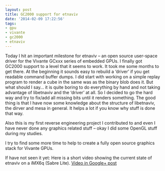 ```yaml
---
layout: post
title: GC2000 support for etnaviv
date: '2014-02-09 17:22:56'
tags:
- gpu
- vivante
- gc2000
- etnaviv
---
```



Today I hit an important milestone for etnaviv – an open source user-space driver for the Vivante GCxxx series of embedded GPUs.
 I finally got GC2000 support to a level that it seems to work. It took me some months to get there.
 At the beginning it sounds easy to rebuild a ‘driver’ if you get readable command buffer dumps. I did start with working on a simple replay program to render a cube in the same was as the binary blob does it.
 But what should I say… it is quite boring to do everything by hand and not taking advantage of libetnaviv
 and the ‘driver’ at all. So I decided to go the hard way and try to fix/add all missing bits until it renders something.
 The good thing is that I have now some knowledge about the structure of libetnaviv, the
 dirver and mesa in general. It helps a lot if you know why stuff is done that way.

Also this is my first reverse engineering project I contributed to and even I have never done any graphics related stuff – okay I did
 some OpenGL stuff during my studies.

I try to find some more time to help to create a fully open source graphics stack for Vivante GPUs.

If have not seen it yet: Here is a short video showing the current state of etnaviv on a iMX6q (Sabre Lite).
[Video in Google+ post](https://plus.google.com/102045773664179486664/posts/aiBDNmMQRTU)
